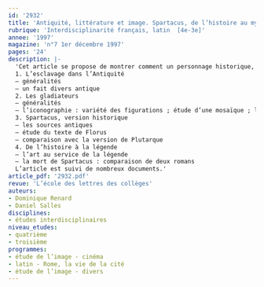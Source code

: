 ```yaml
---
id: '2932'
title: 'Antiquité, littérature et image. Spartacus, de l’histoire au mythe  (1/2)'
rubrique: 'Interdisciplinarité français, latin  [4e-3e]'
annee: '1997'
magazine: 'n°7 1er décembre 1997'
pages: '24'
description: |-
  'Cet article se propose de montrer comment un personnage historique, Spartacus, est devenu un mythe qui fonctionne encore aujourd’hui. Il aborde ce personnage à travers des documents écrits et visuels sur les gladiateurs, ainsi que des textes historiques sur la vie de Spartacus, et étudie aussi des extraits de romans, et de films inspirés plus ou moins directement par Spartacus.
  1. L’esclavage dans l’Antiquité
  – généralités
  – un fait divers antique
  2. Les gladiateurs
  – généralités
  – l’iconographie : variété des figurations ; étude d’une mosaïque ; la parodie : Astérix
  3. Spartacus, version historique
  – les sources antiques
  – étude du texte de Florus
  – comparaison avec la version de Plutarque
  4. De l’histoire à la légende
  – l’art au service de la légende
  – la mort de Spartacus : comparaison de deux romans
  L’article est suivi de nombreux documents.'
article_pdf: '2932.pdf'
revue: 'L’école des lettres des collèges'
auteurs:
- Dominique Renard
- Daniel Salles
disciplines:
- études interdisciplinaires
niveau_etudes:
- quatrième
- troisième
programmes:
- étude de l’image - cinéma
- latin - Rome, la vie de la cité
- étude de l’image - divers
---
```

